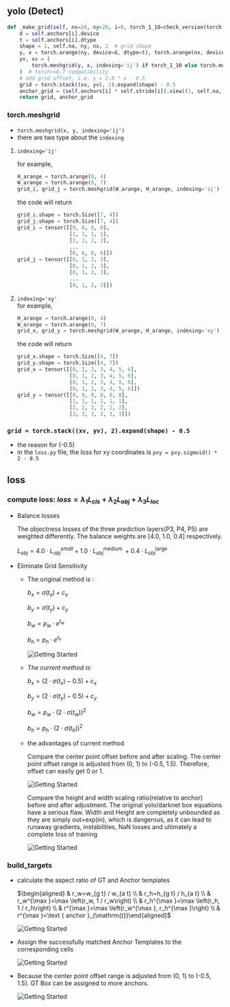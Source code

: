 ## yolo (Detect)
```python
def _make_grid(self, nx=20, ny=20, i=0, torch_1_10=check_version(torch.__version__, '1.10.0')):
    d = self.anchors[i].device
    t = self.anchors[i].dtype
    shape = 1, self.na, ny, nx, 2  # grid shape
    y, x = torch.arange(ny, device=d, dtype=t), torch.arange(nx, device=d, dtype=t)
    yv, xv = (
        torch.meshgrid(y, x, indexing='ij') if torch_1_10 else torch.meshgrid(y, x)
    )  # torch>=0.7 compatibility
    # add grid offset, i.e. y = 2.0 * x - 0.5
    grid = torch.stack((xv, yv), 2).expand(shape) - 0.5
    anchor_grid = (self.anchors[i] * self.stride[i]).view((1, self.na, 1, 1, 2)).expand(shape)
    return grid, anchor_grid
```
### torch.meshgrid
- ```torch.meshgrid(x, y, indexing='ij')```
- there are two type about the `indexing`
1. `indexing='ij'`
    
    for example, 
    ```python
    H_arange = torch.arange(0, 4)
    W_arange = torch.arange(0, 7)
    grid_i, grid_j = torch.meshgrid(W_arange, H_arange, indexing='ij')
    ```
    the code will return 
    ```python
    grid_i.shape = torch.Size([7, 4])
    grid_j.shape = torch.Size([7, 4])
    grid_i = tensor([[0, 0, 0, 0],
                     [1, 1, 1, 1],
                     [2, 2, 2, 2],
                     ...
                     [6, 6, 6, 6]])
    grid_j = tensor([[0, 1, 2, 3],
                     [0, 1, 2, 3],
                     [0, 1, 2, 3],
                     ...
                     [0, 1, 2, 3]])
    ```
2. `indexing='xy'`   
    for example, 
    ```python
    H_arange = torch.arange(0, 4)
    W_arange = torch.arange(0, 7)
    grid_x, grid_y = torch.meshgrid(W_arange, H_arange, indexing='xy')
    ```
    the code will return 
    ```python
    grid_x.shape = torch.Size([4, 7])
    grid_y.shape = torch.Size([4, 7])
    grid_x = tensor([[0, 1, 2, 3, 4, 5, 6],
                     [0, 1, 2, 3, 4, 5, 6],
                     [0, 1, 2, 3, 4, 5, 6],
                     [0, 1, 2, 3, 4, 5, 6]])
    grid_y = tensor([[0, 0, 0, 0, 0, 0],
                     [1, 1, 1, 1, 1, 1],
                     [2, 2, 2, 2, 2, 2],
                     [3, 3, 3, 3, 3, 3]])
    ```
### `grid = torch.stack((xv, yv), 2).expand(shape) - 0.5`
- the reason for (-0.5)
- in the `loss.py` file, the loss for xy coordinates is `pxy = pxy.sigmoid() * 2 - 0.5`


## loss 
### compute loss: $loss =\lambda_1 L_{c l s}+\lambda_2 L_{o b j}+\lambda_3 L_{l o c}$
- Balance losses

    The objectness losses of the three prediction layers(P3, P4, P5) are weighted differently. The balance weights are [4.0, 1.0, 0.4] respectively.

    $L_{o b j}=4.0 \cdot L_{o b j}^{s m a l l}+1.0 \cdot L_{o b j}^{\text {medium }}+0.4 \cdot L_{o b j}^{\text {large }}$

- Eliminate Grid Sensitivity
    - The original method is :

        $b_x=\sigma\left(t_x\right)+c_x$

        $b_y=\sigma\left(t_y\right)+c_y$

        $b_w=p_w \cdot e^{t_w}$

        $b_h=p_h \cdot e^{t_h}$

        ![Getting Started](../doc/images/grid.png)

    - *The current method is*:

        $b_x=(2 \cdot \sigma\left(t_x\right) - 0.5)+c_x$

        $b_y=(2 \cdot \sigma\left(t_y\right) - 0.5)+c_y$

        $b_w=p_w \cdot\left(2 \cdot \sigma\left(t_w\right)\right)^2$

        $b_h=p_h \cdot\left(2 \cdot \sigma\left(t_h\right)\right)^2$

    - the advantages of current method

        Compare the center point offset before and after scaling. The center point offset range is adjusted from (0, 1) to (-0.5, 1.5). Therefore, offset can easily get 0 or 1.

        ![Getting Started](../doc/images/center_offset.png)


        Compare the height and width scaling ratio(relative to anchor) before and after adjustment. The original yolo/darknet box equations have a serious flaw. Width and Height are completely unbounded as they are simply out=exp(in), which is dangerous, as it can lead to runaway gradients, instabilities, NaN losses and ultimately a complete loss of training

        ![Getting Started](../doc/images/wh_scaling.png)

### build_targets
- calculate the aspect ratio of GT and Anchor templates

    $\begin{aligned} & r_w=w_{g t} / w_{a t} \\ & r_h=h_{g t} / h_{a t} \\ & r_w^{\max }=\max \left(r_w, 1 / r_w\right) \\ & r_h^{\max }=\max \left(r_h, 1 / r_h\right) \\ & r^{\max }=\max \left(r_w^{\max }, r_h^{\max }\right) \\ & r^{\max }<\text { anchor }_{\mathrm{t}}\end{aligned}$

    ![Getting Started](../doc/images/build_targets_1.png)

- Assign the successfully matched Anchor Templates to the corresponding cells

    ![Getting Started](../doc/images/build_targets_2.png)

- Because the center point offset range is adjusted from (0, 1) to (-0.5, 1.5). GT Box can be assigned to more anchors.

    ![Getting Started](../doc/images/build_targets_3.png)
